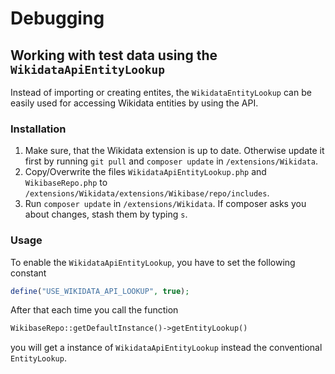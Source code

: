 Debugging
===============

## Working with test data using the ```WikidataApiEntityLookup```
Instead of importing or creating entites, the ```WikidataEntityLookup``` can be easily used for accessing Wikidata entities by using the API.

### Installation
1. Make sure, that the Wikidata extension is up to date. Otherwise update it first by running ```git pull``` and ```composer update``` in ```/extensions/Wikidata```. 
2. Copy/Overwrite the files ```WikidataApiEntityLookup.php``` and ```WikibaseRepo.php``` to ```/extensions/Wikidata/extensions/Wikibase/repo/includes```.
3. Run ```composer update``` in ```/extensions/Wikidata```. If composer asks you about changes, stash them by typing ```s```.

### Usage
To enable the ```WikidataApiEntityLookup```, you have to set the following constant
```php
define("USE_WIKIDATA_API_LOOKUP", true);
```
After that each time you call the function
```php
WikibaseRepo::getDefaultInstance()->getEntityLookup()
````
you will get a instance of ```WikidataApiEntityLookup``` instead the conventional ```EntityLookup```.
